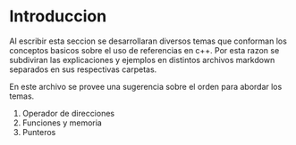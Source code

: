 # Introduccion
Al escribir esta seccion se desarrollaran diversos temas
que conforman los conceptos basicos sobre el uso de referencias
en c++. Por esta razon se subdiviran las explicaciones y ejemplos
en distintos archivos markdown separados en sus respectivas carpetas.

En este archivo se provee una sugerencia sobre el orden para abordar
los temas.

1. Operador de direcciones
2. Funciones y memoria
3. Punteros
